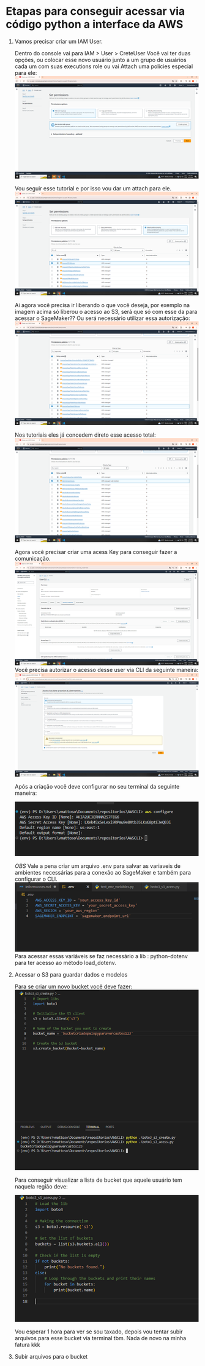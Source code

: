 # Etapas para conseguir acessar via código python a interface da AWS

1. Vamos precisar criar um IAM User.

    Dentro do console vai para IAM > User > CreteUser
        Você vai ter duas opções, ou colocar esse novo usuário junto a um grupo de usuários cada um com suas executions role ou vai Attach uma policies especial para ele:
    ![alt text](image.png)

    Vou seguir esse tutorial e por isso vou dar um attach para ele.
    ![alt text](image-1.png)

    Ai agora você precisa ir liberando o que você deseja, por exemplo na imagem acima só liberou o acesso ao S3, será que só com esse da para acessar o SageMaker?? Ou será necessário utilizar essa autorização:
    ![alt text](image-2.png)

    Nos tutoriais eles já concedem direto esse acesso total:
    ![alt text](image-3.png)

    Agora você precisar criar uma acess Key para conseguir fazer a comunicação.
    ![alt text](image-4.png)
    Você precisa autorizar o acesso desse user via CLI da seguinte maneira:
    ![alt text](image-5.png)

    Após a criação você deve configurar no seu terminal da seguinte maneira:

    ![alt text](image-6.png)

    *OBS* Vale a pena criar um arquivo .env para salvar as variaveis de ambientes necessárias para a conexão ao SageMaker e também para configurar o CLI.
    ![alt text](image-7.png)
    Para acessar essas variáveis se faz necessário a lib : python-dotenv para ter acesso ao método load_dotenv.


2. Acessar o S3 para guardar dados e modelos

    Para se criar um novo bucket você deve fazer:
    ![alt text](image-8.png)

    Para conseguir visualizar a lista de bucket que aquele usuário tem naquela região deve:

    ![alt text](image-9.png)

    Vou esperar 1 hora para ver se sou taxado, depois vou tentar subir arquivos para esse bucket via terminal tbm.
    Nada de novo na minha fatura kkk

3. Subir arquivos para o bucket
    
